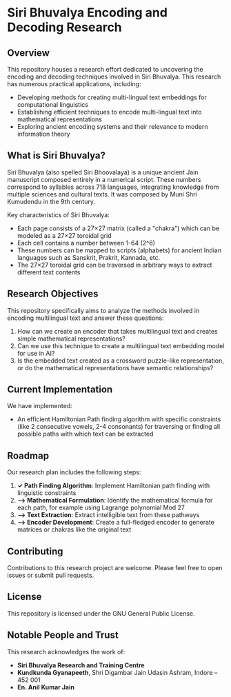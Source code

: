 # Siri Bhuvalya Encoding and Decoding Research

## Overview

This repository houses a research effort dedicated to uncovering the encoding and decoding techniques involved in Siri Bhuvalya. This research has numerous practical applications, including:

- Developing methods for creating multi-lingual text embeddings for computational linguistics
- Establishing efficient techniques to encode multi-lingual text into mathematical representations
- Exploring ancient encoding systems and their relevance to modern information theory

## What is Siri Bhuvalya?

Siri Bhuvalya (also spelled Siri Bhoovalaya) is a unique ancient Jain manuscript composed entirely in a numerical script. These numbers correspond to syllables across 718 languages, integrating knowledge from multiple sciences and cultural texts. It was composed by Muni Shri Kumudendu in the 9th century.

Key characteristics of Siri Bhuvalya:

- Each page consists of a 27×27 matrix (called a "chakra") which can be modeled as a 27×27 toroidal grid
- Each cell contains a number between 1-64 (2^6)
- These numbers can be mapped to scripts (alphabets) for ancient Indian languages such as Sanskrit, Prakrit, Kannada, etc.
- The 27×27 toroidal grid can be traversed in arbitrary ways to extract different text contents

## Research Objectives

This repository specifically aims to analyze the methods involved in encoding multilingual text and answer these questions:

1. How can we create an encoder that takes multilingual text and creates simple mathematical representations?
2. Can we use this technique to create a multilingual text embedding model for use in AI?
3. Is the embedded text created as a crossword puzzle-like representation, or do the mathematical representations have semantic relationships?

## Current Implementation

We have implemented:

- An efficient Hamiltonian Path finding algorithm with specific constraints (like 2 consecutive vowels, 2-4 consonants) for traversing or finding all possible paths with which text can be extracted

## Roadmap

Our research plan includes the following steps:

1. **✓ Path Finding Algorithm**: Implement Hamiltonian path finding with linguistic constraints
2. **⟶ Mathematical Formulation**: Identify the mathematical formula for each path, for example using Lagrange polynomial Mod 27
3. **⟶ Text Extraction**: Extract intelligible text from these pathways
4. **⟶ Encoder Development**: Create a full-fledged encoder to generate matrices or chakras like the original text

## Contributing

Contributions to this research project are welcome. Please feel free to open issues or submit pull requests.

## License

This repository is licensed under the GNU General Public License.

## Notable People and Trust

This research acknowledges the work of:

- **Siri Bhuvalya Research and Training Centre**
- **Kundkunda Gyanapeeth**, Shri Digambar Jain Udasin Ashram, Indore – 452 001
- **En. Anil Kumar Jain**
